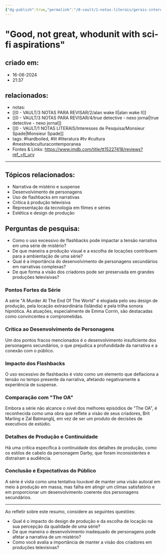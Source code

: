 ```yaml
---
{"dg-publish":true,"permalink":"/0-vault/1-notas-literais/gerais-interesses/a-murder-at-the-end-of-the-world-serie-televisiva-da-fx/","tags":["hardboiled","lit","literatura","tv","cultura","mestredeculturacontemporanea"],"dgHomeLink":true,"dgShowLocalGraph":true,"dgShowFileTree":true,"dgEnableSearch":true}
---
```


# "Good, not great, whodunit with sci-fi aspirations"

## criado em: 
- 16-06-2024
- 21:37
## relacionados:
- notas:
-  [[0 - VAULT/3 NOTAS PARA REVISAR/2/alan wake II\|alan wake II]]
- [[0 - VAULT/3 NOTAS PARA REVISAR/4/true detective - nexo jornal\|true detective - nexo jornal]]
- [[0 - VAULT/1 NOTAS LITERAIS/Interesses de Pesquisa/Monsieur Spade\|Monsieur Spade]]
- tags: #hardboiled, #lit #literatura #tv #cultura #mestredeculturacontemporanea 
- Fontes & Links:  https://www.imdb.com/title/tt15227418/reviews?ref_=tt_urv
---

## Tópicos relacionados:
- Narrativa de mistério e suspense
- Desenvolvimento de personagens
- Uso de flashbacks em narrativas
- Crítica à produção televisiva
- Representação da tecnologia em filmes e séries
- Estética e design de produção

## Perguntas de pesquisa:
- Como o uso excessivo de flashbacks pode impactar a tensão narrativa em uma série de mistério?
- De que maneira a produção visual e a escolha de locações contribuem para a ambientação de uma série?
- Qual é a importância do desenvolvimento de personagens secundários em narrativas complexas?
- De que forma a visão dos criadores pode ser preservada em grandes produções televisivas?

### **Pontos Fortes da Série**
A série "A Murder At The End Of The World" é elogiada pelo seu design de produção, pela locação extraordinária (Islândia) e pela trilha sonora hipnótica. As atuações, especialmente de Emma Corrin, são destacadas como convincentes e comprometidas.

### **Crítica ao Desenvolvimento de Personagens**
Um dos pontos fracos mencionados é o desenvolvimento insuficiente dos personagens secundários, o que prejudica a profundidade da narrativa e a conexão com o público.

### **Impacto dos Flashbacks**
O uso excessivo de flashbacks é visto como um elemento que deflaciona a tensão no tempo presente da narrativa, afetando negativamente a experiência de suspense.

### **Comparação com "The OA"**
Embora a série não alcance o nível dos melhores episódios de "The OA", é reconhecida como uma obra que reflete a visão de seus criadores, Brit Marling e Zal Batmanglij, em vez de ser um produto de decisões de executivos de estúdio.

### **Detalhes de Produção e Continuidade**
Há uma crítica específica à continuidade dos detalhes de produção, como os estilos de cabelo da personagem Darby, que foram inconsistentes e distraíram a audiência.

### **Conclusão e Expectativas do Público**
A série é vista como uma tentativa louvável de manter uma visão autoral em meio à produção em massa, mas falha em atingir um clímax satisfatório e em proporcionar um desenvolvimento coerente dos personagens secundários.

---

Ao refletir sobre este resumo, considere as seguintes questões:
- Qual é o impacto do design de produção e da escolha de locação na sua percepção da qualidade de uma série?
- De que maneira o desenvolvimento inadequado de personagens pode afetar a narrativa de um mistério?
- Como você avalia a importância de manter a visão dos criadores em produções televisivas?